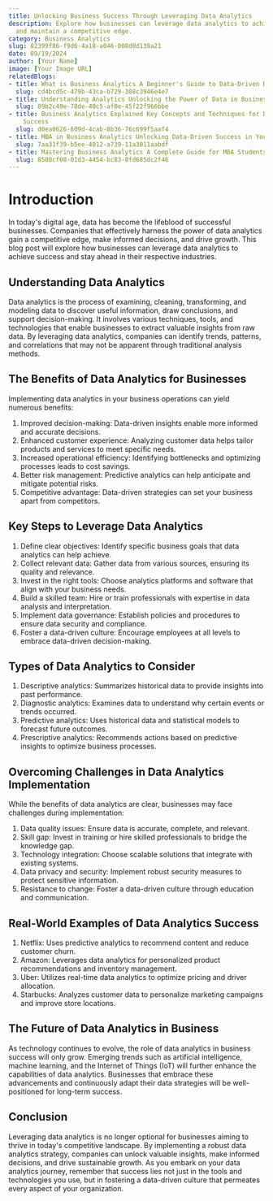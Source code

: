 ```yaml
---
title: Unlocking Business Success Through Leveraging Data Analytics
description: Explore how businesses can leverage data analytics to achieve success
  and maintain a competitive edge.
category: Business Analytics
slug: 82399f86-f9d6-4a18-a046-008d8d138a21
date: 09/19/2024
author: [Your Name]
image: [Your Image URL]
relatedBlogs:
- title: What is Business Analytics A Beginner's Guide to Data-Driven Decision Making
  slug: cd4bcd5c-479b-43ca-b729-308c3946e4e7
- title: Understanding Analytics Unlocking the Power of Data in Business
  slug: 89b2c49e-78de-40c5-af0e-45f22f966bbe
- title: Business Analytics Explained Key Concepts and Techniques for Data-Driven
    Success
  slug: d0ea0626-609d-4cab-8b36-76c699f5aaf4
- title: MBA in Business Analytics Unlocking Data-Driven Success in Your Career
  slug: 7aa31f39-b5ee-4012-a739-11a3011aabdf
- title: Mastering Business Analytics A Complete Guide for MBA Students
  slug: 8500cf08-01d3-4454-bc83-8fd685dc2f46
---
```


# Introduction

In today's digital age, data has become the lifeblood of successful businesses. Companies that effectively harness the power of data analytics gain a competitive edge, make informed decisions, and drive growth. This blog post will explore how businesses can leverage data analytics to achieve success and stay ahead in their respective industries.

## Understanding Data Analytics

Data analytics is the process of examining, cleaning, transforming, and modeling data to discover useful information, draw conclusions, and support decision-making. It involves various techniques, tools, and technologies that enable businesses to extract valuable insights from raw data. By leveraging data analytics, companies can identify trends, patterns, and correlations that may not be apparent through traditional analysis methods.

## The Benefits of Data Analytics for Businesses

Implementing data analytics in your business operations can yield numerous benefits:
1. Improved decision-making: Data-driven insights enable more informed and accurate decisions.
2. Enhanced customer experience: Analyzing customer data helps tailor products and services to meet specific needs.
3. Increased operational efficiency: Identifying bottlenecks and optimizing processes leads to cost savings.
4. Better risk management: Predictive analytics can help anticipate and mitigate potential risks.
5. Competitive advantage: Data-driven strategies can set your business apart from competitors.

## Key Steps to Leverage Data Analytics

1. Define clear objectives: Identify specific business goals that data analytics can help achieve.
2. Collect relevant data: Gather data from various sources, ensuring its quality and relevance.
3. Invest in the right tools: Choose analytics platforms and software that align with your business needs.
4. Build a skilled team: Hire or train professionals with expertise in data analysis and interpretation.
5. Implement data governance: Establish policies and procedures to ensure data security and compliance.
6. Foster a data-driven culture: Encourage employees at all levels to embrace data-driven decision-making.

## Types of Data Analytics to Consider

1. Descriptive analytics: Summarizes historical data to provide insights into past performance.
2. Diagnostic analytics: Examines data to understand why certain events or trends occurred.
3. Predictive analytics: Uses historical data and statistical models to forecast future outcomes.
4. Prescriptive analytics: Recommends actions based on predictive insights to optimize business processes.

## Overcoming Challenges in Data Analytics Implementation

While the benefits of data analytics are clear, businesses may face challenges during implementation:
1. Data quality issues: Ensure data is accurate, complete, and relevant.
2. Skill gap: Invest in training or hire skilled professionals to bridge the knowledge gap.
3. Technology integration: Choose scalable solutions that integrate with existing systems.
4. Data privacy and security: Implement robust security measures to protect sensitive information.
5. Resistance to change: Foster a data-driven culture through education and communication.

## Real-World Examples of Data Analytics Success

1. Netflix: Uses predictive analytics to recommend content and reduce customer churn.
2. Amazon: Leverages data analytics for personalized product recommendations and inventory management.
3. Uber: Utilizes real-time data analytics to optimize pricing and driver allocation.
4. Starbucks: Analyzes customer data to personalize marketing campaigns and improve store locations.

## The Future of Data Analytics in Business

As technology continues to evolve, the role of data analytics in business success will only grow. Emerging trends such as artificial intelligence, machine learning, and the Internet of Things (IoT) will further enhance the capabilities of data analytics. Businesses that embrace these advancements and continuously adapt their data strategies will be well-positioned for long-term success.

## Conclusion

Leveraging data analytics is no longer optional for businesses aiming to thrive in today's competitive landscape. By implementing a robust data analytics strategy, companies can unlock valuable insights, make informed decisions, and drive sustainable growth. As you embark on your data analytics journey, remember that success lies not just in the tools and technologies you use, but in fostering a data-driven culture that permeates every aspect of your organization.
